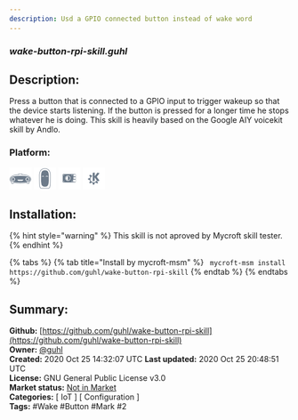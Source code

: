 ```yaml
---
description: Usd a GPIO connected button instead of wake word
---
```


### _wake-button-rpi-skill.guhl_  
## Description:  
Press a button that is connected to a GPIO input to trigger wakeup so that the device starts listening.
If the button is pressed for a longer time he stops whatever he is doing.
This skill is heavily based on the Google AIY voicekit skill by Andlo.  
  
  
### Platform:  
 ![Mark I](../.gitbook/assets/mark-1-icon.png)  ![Mark II](../.gitbook/assets/mark-2-icon.png)  ![Picroft](../.gitbook/assets/picroft-icon.png)  ![plasmoid](../.gitbook/assets/kde.png)   
## Installation:  
{% hint style="warning" %}
This skill is not aproved by Mycroft skill tester.
{% endhint %}
    
{% tabs %}
{% tab title="Install by mycroft-msm" %}
``` mycroft-msm install https://github.com/guhl/wake-button-rpi-skill```
{% endtab %}
  {% endtabs %}
    
## Summary:  
**Github:** [https://github.com/guhl/wake-button-rpi-skill](https://github.com/guhl/wake-button-rpi-skill)  
**Owner:** [@guhl](https://github.com/guhl)  
**Created:** 2020 Oct 25 14:32:07 UTC  **Last updated:** 2020 Oct 25 20:48:51 UTC  
**License:** GNU General Public License v3.0  
**Market status:** [Not in Market](https://market.mycroft.ai/skill/)  
**Categories:** [ IoT ] [ Configuration ]   
**Tags:** \#Wake \#Button \#Mark \#2   
